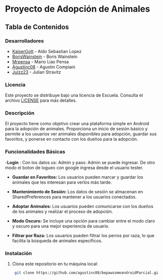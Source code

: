 # Proyecto de Adopción de Animales

## Tabla de Contenidos

### Desarrolladores

- [KaiserGott](https://github.com/KaiserGott) - Aldo Sebastian Lopez
- [BorisWainstein](https://github.com/BorisWainstein) - Boris Wainstein
- [Mrpensa](https://github.com/Mrpensa) - Mario Lias Pensa
- [Agustinc08](https://github.com/Agustinc08) - Agustin Compiani
- [Julzz23](https://github.com/Julzz23) - Julian Stravitz

### Licencia

Este proyecto se distribuye bajo una licencia de Escuela. Consulta el archivo [LICENSE](LICENSE) para más detalles.

### Descripción

El proyecto tiene como objetivo crear una plataforma simple en Android para la adopción de animales. Proporciona un inicio de sesión básico y permite a los usuarios ver animales disponibles para adopción, guardar sus favoritos, y ponerse en contacto con los dueños para la adopción.

### Funcionalidades Básicas

-**Login** : Con los datos us: Admin y pass: Admin se puede ingresar. De otro modo el boton de logueo con google ingresa desde el usuario tester.

- **Guardar en Favoritos:** Los usuarios pueden marcar y guardar los animales que les interesan para verlos más tarde.

- **Mantenimiento de Sesión:** Los datos de sesión se almacenan en SharedPreferences para mantener a los usuarios conectados.

- **Adoptar Animales:** Los usuarios pueden comunicarse con los dueños de los animales y realizar el proceso de adopción.

- **Modo Oscuro:** Se incluye una opción para cambiar entre el modo claro y oscuro para una mejor experiencia de usuario.

- **Filtrar por Raza:** Los usuarios pueden filtrar los perros por raza, lo que facilita la búsqueda de animales específicos.


### Instalación

1. Clona este repositorio en tu máquina local:

   ```bash
    git clone https://github.com/agustinc08/bepawsomeandroidParcial.git# bepawsomeandroidParcial
